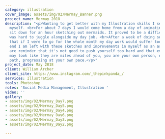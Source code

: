 ```yaml
---
category: illustration
cover_image: assets/img/02/Mermay_Banner.png
project_name: Mermay 2018
description: "<p>Wanting to get better with my Illustration skills I set out to challenge
  myself. <br>For about 7 days I would come home from a day of animating at work and
  sit down for an hour sketching out mermaids. It proved to be a difficult task that
  was hard to juggle alongside my day job. <br>After a week of doing so I decided
  that if I were to go for the whole month my day work would suffer too much. In the
  end I am left with these sketches and improvements in myself as an artist. The mermaids
  are reminder that it's not good to push yourself too hard and that even though others
  may look like they are miles ahead of you, you are your own person, on your own
  path, progressing at your own pace.</p>"
project_date: May 2018
client: William Archer
client_site: https://www.instagram.com/_thepinkpanda_/
services: Illustration
tools: Photoshop
roles: 'Social Media Management, Illustration '
video: ''
gallery:
- assets/img/02/Mermay_Day7.png
- assets/img/02/Mermay_Day5.png
- assets/img/02/Mermay_Day4.png
- assets/img/02/Mermay_Day6.png
- assets/img/02/Mermay_Day3.png
- assets/img/02/Mermay_Day2.png

---
```

